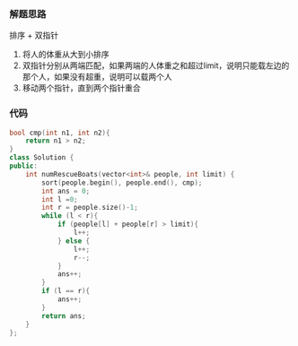 ### 解题思路

排序 + 双指针

1. 将人的体重从大到小排序
2. 双指针分别从两端匹配，如果两端的人体重之和超过limit，说明只能载左边的那个人，如果没有超重，说明可以载两个人
3. 移动两个指针，直到两个指针重合

### 代码

```cpp
bool cmp(int n1, int n2){
    return n1 > n2;
}
class Solution {
public:
    int numRescueBoats(vector<int>& people, int limit) {
        sort(people.begin(), people.end(), cmp);
        int ans = 0;
        int l =0;
        int r = people.size()-1;
        while (l < r){
            if (people[l] + people[r] > limit){
                l++;
            } else {
                l++;
                r--;
            }
            ans++;
        }
        if (l == r){
            ans++;
        }
        return ans;
    }
};
```
